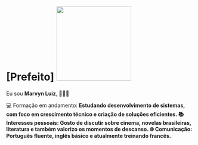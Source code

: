 # [Prefeito] <img src="https://media.tenor.com/NIToEyu9Uv0AAAAM/joaocampos-jo%C3%A3ocampos.gif" width="200px">

Eu sou <strong>Marvyn Luiz</strong>,<strong></strong> 👨🏻‍💻 

💻 Formação em andamento: <strong>Estudando desenvolvimento de sistemas, com foco em crescimento técnico e criação de soluções eficientes.<strong>
📚 Interesses pessoais: <strong> Gosto de discutir sobre cinema, novelas brasileiras, literatura e também valorizo os momentos de descanso. <strong>
🌐 Comunicação: <strong> Português fluente, inglês básico e atualmente treinando francês. <strong>

